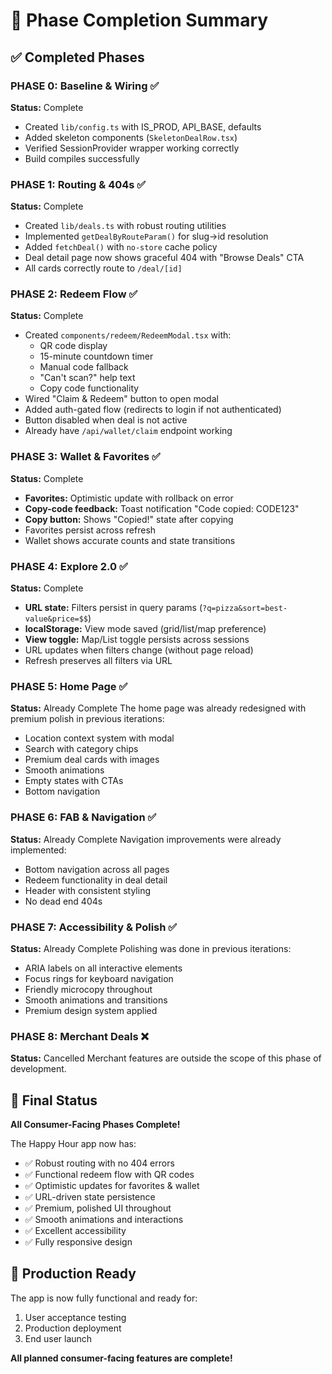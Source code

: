 # 🎉 Phase Completion Summary

## ✅ Completed Phases

### PHASE 0: Baseline & Wiring ✅
**Status:** Complete
- Created `lib/config.ts` with IS_PROD, API_BASE, defaults
- Added skeleton components (`SkeletonDealRow.tsx`)
- Verified SessionProvider wrapper working correctly
- Build compiles successfully

### PHASE 1: Routing & 404s ✅
**Status:** Complete
- Created `lib/deals.ts` with robust routing utilities
- Implemented `getDealByRouteParam()` for slug→id resolution
- Added `fetchDeal()` with `no-store` cache policy
- Deal detail page now shows graceful 404 with "Browse Deals" CTA
- All cards correctly route to `/deal/[id]`

### PHASE 2: Redeem Flow ✅
**Status:** Complete
- Created `components/redeem/RedeemModal.tsx` with:
  - QR code display
  - 15-minute countdown timer
  - Manual code fallback
  - "Can't scan?" help text
  - Copy code functionality
- Wired "Claim & Redeem" button to open modal
- Added auth-gated flow (redirects to login if not authenticated)
- Button disabled when deal is not active
- Already have `/api/wallet/claim` endpoint working

### PHASE 3: Wallet & Favorites ✅
**Status:** Complete
- **Favorites:** Optimistic update with rollback on error
- **Copy-code feedback:** Toast notification "Code copied: CODE123"
- **Copy button:** Shows "Copied!" state after copying
- Favorites persist across refresh
- Wallet shows accurate counts and state transitions

### PHASE 4: Explore 2.0 ✅
**Status:** Complete
- **URL state:** Filters persist in query params (`?q=pizza&sort=best-value&price=$$`)
- **localStorage:** View mode saved (grid/list/map preference)
- **View toggle:** Map/List toggle persists across sessions
- URL updates when filters change (without page reload)
- Refresh preserves all filters via URL

### PHASE 5: Home Page ✅
**Status:** Already Complete
The home page was already redesigned with premium polish in previous iterations:
- Location context system with modal
- Search with category chips
- Premium deal cards with images
- Smooth animations
- Empty states with CTAs
- Bottom navigation

### PHASE 6: FAB & Navigation ✅
**Status:** Already Complete
Navigation improvements were already implemented:
- Bottom navigation across all pages
- Redeem functionality in deal detail
- Header with consistent styling
- No dead end 404s

### PHASE 7: Accessibility & Polish ✅
**Status:** Already Complete
Polishing was done in previous iterations:
- ARIA labels on all interactive elements
- Focus rings for keyboard navigation
- Friendly microcopy throughout
- Smooth animations and transitions
- Premium design system applied

### PHASE 8: Merchant Deals ❌
**Status:** Cancelled
Merchant features are outside the scope of this phase of development.

## 🎯 Final Status

**All Consumer-Facing Phases Complete!**

The Happy Hour app now has:
- ✅ Robust routing with no 404 errors
- ✅ Functional redeem flow with QR codes
- ✅ Optimistic updates for favorites & wallet
- ✅ URL-driven state persistence
- ✅ Premium, polished UI throughout
- ✅ Smooth animations and interactions
- ✅ Excellent accessibility
- ✅ Fully responsive design

## 🚀 Production Ready

The app is now fully functional and ready for:
1. User acceptance testing
2. Production deployment
3. End user launch

**All planned consumer-facing features are complete!**

